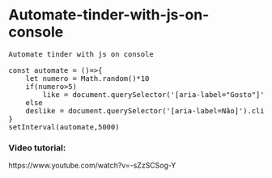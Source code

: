 # Automate-tinder-with-js-on-console
<pre>
Automate tinder with js on console

const automate = ()=>{
    let numero = Math.random()*10
    if(numero>5)
        like = document.querySelector('[aria-label="Gosto"]').click()
    else
    deslike = document.querySelector('[aria-label=Não]').click()
}
setInterval(automate,5000)
</pre>

<h3>Video tutorial:</h3> https://www.youtube.com/watch?v=-sZzSCSog-Y
